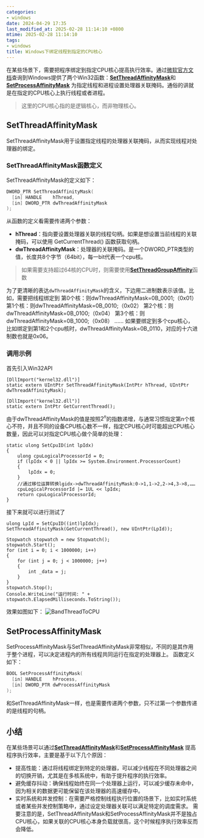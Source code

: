 ```yaml
---
categories:
- windows
date: 2024-04-29 17:35
last_modified_at: 2025-02-28 11:14:10 +0800
mtime: 2025-02-28 11:14:10
tags:
- windows
title: Windows下绑定线程到指定的CPU核心
---
```


在某些场景下，需要把程序绑定到指定CPU核心提高执行效率。通过[微软官方文档](https://learn.microsoft.com/zh-cn/windows/win32/procthread/process-and-thread-functions)查询到Windows提供了两个Win32函数：[**SetThreadAffinityMask**](https://learn.microsoft.com/zh-cn/windows/desktop/api/WinBase/nf-winbase-setthreadaffinitymask)和[**SetProcessAffinityMask**](https://learn.microsoft.com/zh-cn/windows/desktop/api/WinBase/nf-winbase-setprocessaffinitymask) 为指定线程和进程设置处理器关联掩码。通俗的讲就是在指定的CPU核心上执行线程或者进程。

> 这里的CPU核心指的是逻辑核心，而非物理核心。
## SetThreadAffinityMask

SetThreadAffinityMask用于设置指定线程的处理器关联掩码，从而实现线程对处理器的绑定。
### SetThreadAffinityMask函数定义
SetThreadAffinityMask的定义如下：
``` c++
DWORD_PTR SetThreadAffinityMask(
  [in] HANDLE    hThread,
  [in] DWORD_PTR dwThreadAffinityMask
);
```
从函数的定义看需要传递两个参数：
* **hThread**：指向要设置处理器关联的线程句柄。如果是想设置当前线程的关联掩码，可以使用 GetCurrentThread() 函数获取句柄。
* **dwThreadAffinityMask**：处理器的关联掩码。是一个DWORD_PTR类型的值，长度共8个字节（64bit），每一bit代表一个cpu核。

> 如果需要支持超过64核的CPU时，则需要使用[**SetThreadGroupAffinity**](https://learn.microsoft.com/zh-cn/windows/win32/api/processtopologyapi/nf-processtopologyapi-setthreadgroupaffinity)函数

为了更清晰的表达`dwThreadAffinityMask`的含义，下边用二进制数表示该值。比如，需要把线程绑定到
第0个核：则dwThreadAffinityMask=0B_0001;（0x01）
第1个核：则dwThreadAffinityMask=0B_0010;（0x02）
第2个核：则dwThreadAffinityMask=0B_0100;（0x04）
第3个核：则dwThreadAffinityMask=0B_1000;（0x08）
……
如果要绑定到多个cpu核心，比如绑定到第1和2个cpu核时，dwThreadAffinityMask=0B_0110，对应的十六进制数也就是0x06。

### 调用示例
首先引入Win32API
```
[DllImport("kernel32.dll")]
static extern UIntPtr SetThreadAffinityMask(IntPtr hThread, UIntPtr dwThreadAffinityMask);

[DllImport("kernel32.dll")]
static extern IntPtr GetCurrentThread();
```

由于dwThreadAffinityMask的值是按照$2^n$的指数递增，与通常习惯指定第n个核心不符，并且不同的设备CPU核心数不一样，指定CPU核心时可能超出CPU核心数量，因此可以对指定CPU核心做个简单的处理：
```
static ulong SetCpuID(int lpIdx)
{
    ulong cpuLogicalProcessorId = 0;
    if (lpIdx < 0 || lpIdx >= System.Environment.ProcessorCount)
    {
        lpIdx = 0;
    }
    //通过移位运算转换lgidx->dwThreadAffinityMask:0->1,1->2,2->4,3->8,……
    cpuLogicalProcessorId |= 1UL << lpIdx;
    return cpuLogicalProcessorId;
}
```

接下来就可以进行测试了
```
ulong LpId = SetCpuID((int)lpIdx);
SetThreadAffinityMask(GetCurrentThread(), new UIntPtr(LpId));

Stopwatch stopwatch = new Stopwatch();
stopwatch.Start();
for (int i = 0; i < 1000000; i++)
{
    for (int j = 0; j < 1000000; j++)
    {
        int _data = j;
    }
}
stopwatch.Stop();
Console.WriteLine("运行时间: " + stopwatch.ElapsedMilliseconds.ToString());
```

效果如图如下：
![BandThreadToCPU](https://eb19df4.webp.li/2025/02/BandThreadToCPU.gif)

## SetProcessAffinityMask
SetProcessAffinityMask与SetThreadAffinityMask非常相似，不同的是其作用于整个进程，可以决定进程内的所有线程共同运行在指定的处理器上。
函数定义如下：
```C++
BOOL SetProcessAffinityMask(
  [in] HANDLE    hProcess,
  [in] DWORD_PTR dwProcessAffinityMask
);
```
和SetThreadAffinityMask一样，也是需要传递两个参数，只不过第一个参数传递的是线程的句柄。

## 小结
在某些场景可以通过[**SetThreadAffinityMask**](https://learn.microsoft.com/zh-cn/windows/desktop/api/WinBase/nf-winbase-setthreadaffinitymask)和[**SetProcessAffinityMask**](https://learn.microsoft.com/zh-cn/windows/desktop/api/WinBase/nf-winbase-setprocessaffinitymask) 提高程序执行效率，主要是基于以下几个原因：
* 提高性能：通过将线程绑定到特定的处理器，可以减少线程在不同处理器之间的切换开销，尤其是在多核系统中，有助于提升程序的执行效率。
* 避免缓存抖动：确保线程始终在同一个处理器上运行，可以减少缓存未命中，因为相关的数据更可能保留在该处理器的高速缓存中。
* 实时系统和并发控制：在需要严格控制线程执行位置的场景下，比如实时系统或者某些并发控制策略中，通过设定处理器关联可以满足特定的调度需求。
需要注意的是，SetThreadAffinityMask和SetProcessAffinityMask并不是独占CPU核心，如果关联的CPU核心本身负载就很高，这个时候程序执行效率反而会降低。